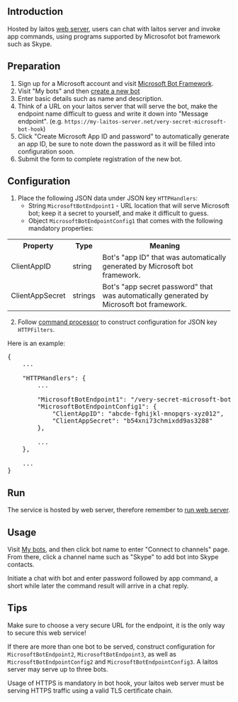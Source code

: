 ## Introduction
Hosted by laitos [web server](https://github.com/HouzuoGuo/laitos/wiki/%5BDaemon%5D-web-server), users can chat
with laitos server and invoke app commands, using programs supported by Microsofot bot framework such as Skype.

## Preparation
1. Sign up for a Microsoft account and visit [Microsoft Bot Framework](https://dev.botframework.com/).
2. Visit "My bots" and then [create a new bot](https://dev.botframework.com/bots/new)
3. Enter basic details such as name and description.
4. Think of a URL on your laitos server that will serve the bot, make the endpoint name difficult to guess and write it
   down into "Message endpoint". (e.g. `https://my-laitos-server.net/very-secret-microsoft-bot-hook`)
5. Click "Create Microsoft App ID and password" to automatically generate an app ID, be sure to note down the password
   as it will be filled into configuration soon.
6. Submit the form to complete registration of the new bot.

## Configuration
1. Place the following JSON data under JSON key `HTTPHandlers`:
    - String `MicrosoftBotEndpoint1` - URL location that will serve Microsoft bot; keep it a secret to yourself, and
      make it difficult to guess.
    - Object `MicrosoftBotEndpointConfig1` that comes with the following mandatory properties:
<table>
<tr>
    <th>Property</th>
    <th>Type</th>
    <th>Meaning</th>
</tr>
<tr>
    <td>ClientAppID</td>
    <td>string</td>
    <td>Bot's "app ID" that was automatically generated by Microsoft bot framework.</td>
</tr>
<tr>
    <td>ClientAppSecret</td>
    <td>strings</td>
    <td>Bot's "app secret password" that was automatically generated by Microsoft bot framework.</td>
</tr>
</table>

2. Follow [command processor](https://github.com/HouzuoGuo/laitos/wiki/Command-processor) to construct configuration for
   JSON key `HTTPFilters`.

Here is an example:
<pre>
{
    ...

    "HTTPHandlers": {
        ...

        "MicrosoftBotEndpoint1": "/very-secret-microsoft-bot-hook",
        "MicrosoftBotEndpointConfig1": {
            "ClientAppID": "abcde-fghijkl-mnopqrs-xyz012",
            "ClientAppSecret": "b54xni73chmixdd9as3288"
        },

        ...
    },

    ...
}
</pre>

## Run
The service is hosted by web server, therefore remember to [run web server](https://github.com/HouzuoGuo/laitos/wiki/%5BDaemon%5D-web-server#run).

## Usage
Visit [My bots](https://dev.botframework.com/bots), and then click bot name to enter "Connect to channels" page. From
there, click a channel name such as "Skype" to add bot into Skype contacts.

Initiate a chat with bot and enter password followed by app command, a short while later the command result will
arrive in a chat reply.

## Tips
Make sure to choose a very secure URL for the endpoint, it is the only way to secure this web service!

If there are more than one bot to be served, construct configuration for `MicrosoftBotEndpoint2`,
`MicrosoftBotEndpoint3`, as well as `MicrosoftBotEndpointConfig2` and `MicrosoftBotEndpointConfig3`. A laitos server
may serve up to three bots.

Usage of HTTPS is mandatory in bot hook, your laitos web server must be serving HTTPS traffic using a valid TLS
certificate chain.
